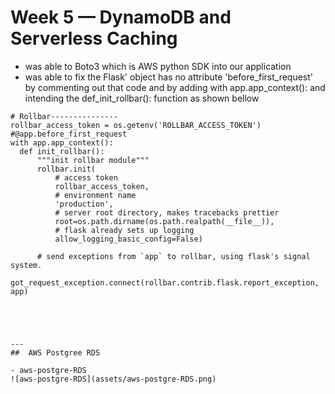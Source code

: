 # Week 5 — DynamoDB and Serverless Caching

- was able to Boto3 which is AWS python SDK into our application
- was able to fix the Flask' object has no attribute 'before_first_request' by commenting out that code and by adding with app.app_context(): and intending the def_init_rollbar(): function as shown bellow 
```
# Rollbar---------------
rollbar_access_token = os.getenv('ROLLBAR_ACCESS_TOKEN')
#@app.before_first_request
with app.app_context():
  def init_rollbar():
      """init rollbar module"""
      rollbar.init(
          # access token
          rollbar_access_token,
          # environment name
          'production',
          # server root directory, makes tracebacks prettier
          root=os.path.dirname(os.path.realpath(__file__)),
          # flask already sets up logging
          allow_logging_basic_config=False)

      # send exceptions from `app` to rollbar, using flask's signal system.
      got_request_exception.connect(rollbar.contrib.flask.report_exception, app)

 



---
##  AWS Postgree RDS

- aws-postgre-RDS
![aws-postgre-RDS](assets/aws-postgre-RDS.png)
